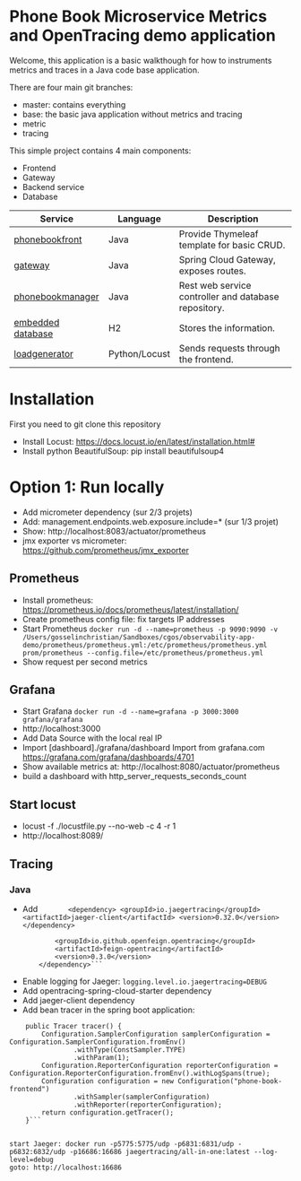 # Phone Book Microservice Metrics and OpenTracing demo application

Welcome, this application is a basic walkthough for how to instruments metrics and traces in a Java code base application.

There are four main git branches:
* master: contains everything
* base: the basic java application without metrics and tracing
* metric
* tracing

This simple project contains 4 main components:
- Frontend
- Gateway
- Backend service
- Database

| Service                                   | Language      | Description                                          |
| ----------------------------------------- | ------------- | -----------------------------------------------------|
| [phonebookfront](./phonebookfront)        | Java          | Provide Thymeleaf template for basic CRUD.           |
| [gateway](./gateway)                      | Java          | Spring Cloud Gateway, exposes routes.                |
| [phonebookmanager](./phonebookmanager)    | Java          | Rest web service controller and database repository. |
| [embedded database](./phonebookmanager)   | H2            | Stores the information.                              |
| [loadgenerator](./loadgenerator)          | Python/Locust | Sends requests through the frontend.                 |


# Installation
First you need to git clone this repository

* Install Locust: https://docs.locust.io/en/latest/installation.html#
* Install python BeautifulSoup: pip install beautifulsoup4

# Option 1: Run locally



* Add micrometer dependency (sur 2/3 projets)
* Add: management.endpoints.web.exposure.include=* (sur 1/3 projet)
* Show: http://localhost:8083/actuator/prometheus
* jmx exporter vs micrometer: https://github.com/prometheus/jmx_exporter

## Prometheus
* Install prometheus: https://prometheus.io/docs/prometheus/latest/installation/
* Create prometheus config file: fix targets IP addresses
* Start Prometheus ```docker run -d --name=prometheus -p 9090:9090 -v /Users/gosselinchristian/Sandboxes/cgos/observability-app-demo/prometheus/prometheus.yml:/etc/prometheus/prometheus.yml prom/prometheus --config.file=/etc/prometheus/prometheus.yml```
* Show request per second metrics

## Grafana
* Start Grafana ```docker run -d --name=grafana -p 3000:3000 grafana/grafana```
* http://localhost:3000
* Add Data Source with the local real IP
* Import [dashboard]./grafana/dashboard Import from grafana.com https://grafana.com/grafana/dashboards/4701
* Show available metrics at: http://localhost:8080/actuator/prometheus
* build a dashboard with http_server_requests_seconds_count


## Start locust
* locust -f ./locustfile.py --no-web -c 4 -r 1
* http://localhost:8089/


## Tracing

### Java
* Add ``` 		<dependency>
			<groupId>io.jaegertracing</groupId>
			<artifactId>jaeger-client</artifactId>
			<version>0.32.0</version>
		</dependency>```
    ```<dependency>
			<groupId>io.github.openfeign.opentracing</groupId>
			<artifactId>feign-opentracing</artifactId>
			<version>0.3.0</version>
		</dependency>```
* Enable logging for Jaeger: ```logging.level.io.jaegertracing=DEBUG```
* Add opentracing-spring-cloud-starter dependency
* Add jaeger-client dependency
* Add bean tracer in the spring boot application:
``` 	@Bean
	public Tracer tracer() {
		Configuration.SamplerConfiguration samplerConfiguration = Configuration.SamplerConfiguration.fromEnv()
				.withType(ConstSampler.TYPE)
				.withParam(1);
		Configuration.ReporterConfiguration reporterConfiguration = Configuration.ReporterConfiguration.fromEnv().withLogSpans(true);
		Configuration configuration = new Configuration("phone-book-frontend")
				.withSampler(samplerConfiguration)
				.withReporter(reporterConfiguration);
		return configuration.getTracer();
	}```


start Jaeger: docker run -p5775:5775/udp -p6831:6831/udp -p6832:6832/udp -p16686:16686 jaegertracing/all-in-one:latest --log-level=debug
goto: http://localhost:16686
